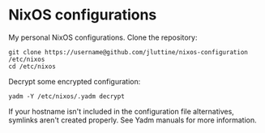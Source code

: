 # NixOS configurations

My personal NixOS configurations. Clone the repository:

```
git clone https://username@github.com/jluttine/nixos-configuration /etc/nixos
cd /etc/nixos
```

Decrypt some encrypted configuration:
```
yadm -Y /etc/nixos/.yadm decrypt
``` 

If your hostname isn't included in the configuration file alternatives, symlinks aren't created properly. See Yadm manuals for more information.
